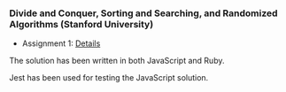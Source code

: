 ### Divide and Conquer, Sorting and Searching, and Randomized Algorithms (Stanford University)

- Assignment 1: [Details](https://www.coursera.org/learn/algorithms-divide-conquer/exam/srsxO/programming-assignment-1/attempt)

The solution has been written in both JavaScript and Ruby.

Jest has been used for testing the JavaScript solution.